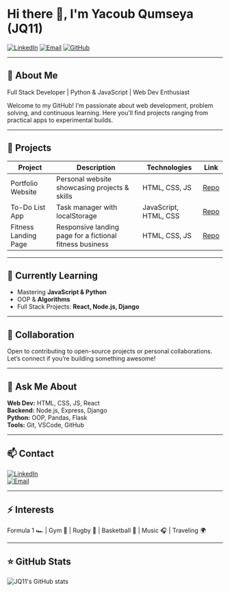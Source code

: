 # Hi there 👋, I'm Yacoub Qumseya (JQ11)

[![LinkedIn](https://img.shields.io/badge/LinkedIn-0A66C2?style=for-the-badge&logo=linkedin&logoColor=white)](https://www.linkedin.com/in/yacoub-qumseya-9227a2132/) 
[![Email](https://img.shields.io/badge/Email-D14836?style=for-the-badge&logo=gmail&logoColor=white)](mailto:qumsiyeh37@gmail.com)
[![GitHub](https://img.shields.io/badge/GitHub-181717?style=for-the-badge&logo=github&logoColor=white)](https://github.com/Jacob11Q1)

---

## 🚀 About Me
Full Stack Developer | Python & JavaScript | Web Dev Enthusiast  

Welcome to my GitHub! I'm passionate about web development, problem solving, and continuous learning. Here you'll find projects ranging from practical apps to experimental builds.

---

## 🔭 Projects

| Project | Description | Technologies | Link |
|---------|-------------|--------------|------|
| Portfolio Website | Personal website showcasing projects & skills | HTML, CSS, JS | [Repo](https://jacob11q1.github.io/Jacob-s-Portfolio/) |
| To-Do List App | Task manager with localStorage | JavaScript, HTML, CSS | [Repo](https://github.com/Jacob11Q1/todo-app) |
| Fitness Landing Page | Responsive landing page for a fictional fitness business | HTML, CSS, JS | [Repo](https://github.com/Jacob11Q1/fitness-landing) |

---

## 🌱 Currently Learning
- Mastering **JavaScript & Python**  
- OOP & **Algorithms**  
- Full Stack Projects: **React, Node.js, Django**

---

## 👯 Collaboration
Open to contributing to open-source projects or personal collaborations. Let’s connect if you’re building something awesome!  

---

## 💬 Ask Me About
**Web Dev:** HTML, CSS, JS, React  
**Backend:** Node.js, Express, Django  
**Python:** OOP, Pandas, Flask  
**Tools:** Git, VSCode, GitHub  

---

## 📫 Contact
[![LinkedIn](https://img.shields.io/badge/LinkedIn-0A66C2?style=for-the-badge&logo=linkedin&logoColor=white)](https://www.linkedin.com/in/yacoub-qumseya-9227a2132/)  
[![Email](https://img.shields.io/badge/Email-D14836?style=for-the-badge&logo=gmail&logoColor=white)](mailto:qumsiyeh37@gmail.com)  

---

## ⚡ Interests
Formula 1 🏎 | Gym 💪 | Rugby 🏉 | Basketball 🏀 | Music 🎧 | Traveling 🌍  

---

## ⭐ GitHub Stats
![JQ11's GitHub stats](https://github-readme-stats.vercel.app/api?username=Jacob11Q1&show_icons=true&theme=radical)
